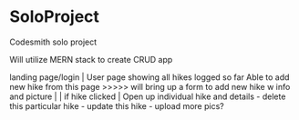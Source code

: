 # SoloProject
Codesmith solo project 


Will utilize MERN stack to create CRUD app

landing page/login 
        |
User page showing all hikes logged so far
Able to add new hike from this page         >>>>> will bring up a form to add new hike w info and picture 
        |
        | if hike clicked
        |
Open up individual hike and details 
                - delete this particular hike
                - update this hike
                - upload more pics?




